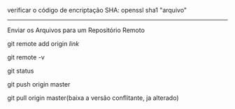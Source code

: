 verificar o código de encriptação SHA: openssl sha1 "arquivo"



------------------------------------------------------------------------------------------------

Enviar os Arquivos para um Repositório Remoto

git remote add origin *link*

git remote -v

git status

git push origin master

git pull origin master(baixa a versão conflitante, ja alterado)
